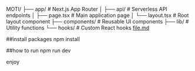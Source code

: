 
MOTI/
├── app/                    # Next.js App Router
│   ├── api/               # Serverless API endpoints
│   ├── page.tsx           # Main application page
│   └── layout.tsx         # Root layout component
├── components/            # Reusable UI components
├── lib/                   # Utility functions
└── hooks/                 # Custom React hooks
[file.md](https://github.com/user-attachments/files/21561604/file.md)

##install packages
npm install


##how to run
npm run dev

enjoy
